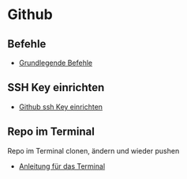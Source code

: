 # Github

## Befehle
- [Grundlegende Befehle](Befehle/Readme.md)

## SSH Key einrichten
- [Github ssh Key einrichten](ssh/github_ssh.md)

## Repo im Terminal
Repo im Terminal clonen, ändern und wieder pushen

- [Anleitung für das Terminal](repo_terminal.md)
